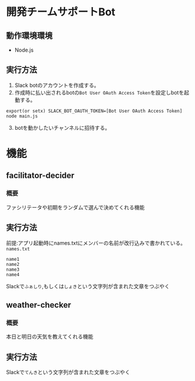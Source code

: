# 開発チームサポートBot
## 動作環境環境
* Node.js

## 実行方法
1. Slack botのアカウントを作成する。
2. 作成時に払い出されるbotの`Bot User OAuth Access Token`を設定しbotを起動する。
```
export(or setx) SLACK_BOT_OAUTH_TOKEN=[Bot User OAuth Access Token]
node main.js
```
3. botを動かしたいチャンネルに招待する。  

# 機能
## facilitator-decider
### 概要
ファシリテータや初期をランダムで選んで決めてくれる機能  

## 実行方法
前提:アプリ起動時にnames.txtにメンバーの名前が改行込みで書かれている。  
`names.txt`
``` 
name1
name2
name3
name4
```
Slackで`ふぁしり`,もしくは`しょき`という文字列が含まれた文章をつぶやく

## weather-checker
### 概要
本日と明日の天気を教えてくれる機能  

## 実行方法
Slackで`てんき`という文字列が含まれた文章をつぶやく  